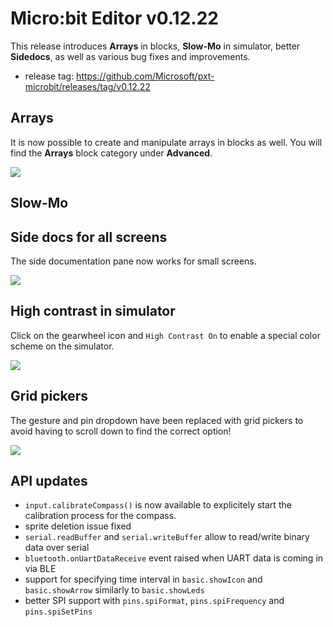 # Micro:bit Editor v0.12.22

This release introduces **Arrays** in blocks, **Slow-Mo** in simulator, better **Sidedocs**, as well as various bug fixes and improvements.

* release tag: https://github.com/Microsoft/pxt-microbit/releases/tag/v0.12.22

## Arrays

It is now possible to create and manipulate arrays in blocks as well. You will find the **Arrays** block category under **Advanced**.

![](/static/blog/microbit/v0.12.22/arrays.png)

## Slow-Mo


## Side docs for all screens

The side documentation pane now works for small screens.

![](/static/blog/microbit/v0.12.22/sidedocs.png)

## High contrast in simulator

Click on the gearwheel icon and `High Contrast On` to enable a special color scheme on the simulator.

![](/static/blog/microbit/v0.12.22/highcontrast.png)

## Grid pickers

The gesture and pin dropdown have been replaced with grid pickers to avoid having to scroll down to find the 
correct option!

![](/static/blog/microbit/v0.12.22/grid.gif)

## API updates

* `input.calibrateCompass()` is now available to explicitely start the calibration process for the compass.
* sprite deletion issue fixed
* `serial.readBuffer` and `serial.writeBuffer` allow to read/write binary data over serial
* `bluetooth.onUartDataReceive` event raised when UART data is coming in via BLE
* support for specifying time interval in `basic.showIcon` and `basic.showArrow` similarly to `basic.showLeds`
* better SPI support with `pins.spiFormat`, `pins.spiFrequency` and `pins.spiSetPins`
